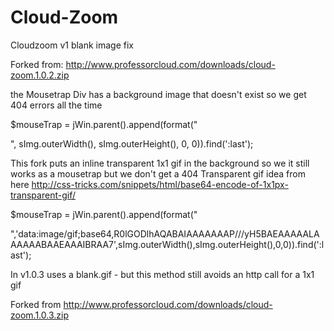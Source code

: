 Cloud-Zoom
==========

Cloudzoom v1 blank image fix

Forked from: http://www.professorcloud.com/downloads/cloud-zoom.1.0.2.zip

the Mousetrap Div has a background image that doesn't exist so we get 404 errors all the time

$mouseTrap = jWin.parent().append(format("<div class='mousetrap' style='background-image:url(\".\");z-index:999;position:absolute;width:%0px;height:%1px;left:%2px;top:%3px;\'></div>", sImg.outerWidth(), sImg.outerHeight(), 0, 0)).find(':last');

This fork puts an inline transparent 1x1 gif in the background so we it still works as a mousetrap but we don't get a 404
Transparent gif idea from here http://css-tricks.com/snippets/html/base64-encode-of-1x1px-transparent-gif/

$mouseTrap = jWin.parent().append(format("<div class='mousetrap' style='background-image:url(\"%0\");z-index:999;position:absolute;width:%1px;height:%2px;left:%3px;top:%4px;\'></div>",'data:image/gif;base64,R0lGODlhAQABAIAAAAAAAP///yH5BAEAAAAALAAAAAABAAEAAAIBRAA7',sImg.outerWidth(),sImg.outerHeight(),0,0)).find(':last');



In v1.0.3 uses a blank.gif - but this method still avoids an http call for a 1x1 gif

Forked from http://www.professorcloud.com/downloads/cloud-zoom.1.0.3.zip
